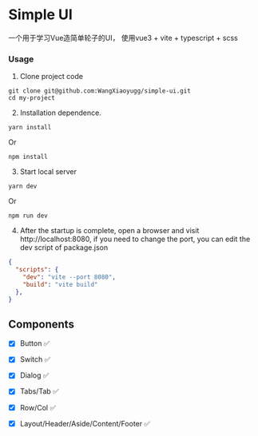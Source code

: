 # Simple UI
一个用于学习Vue造简单轮子的UI， 使用vue3 + vite + typescript + scss 

### Usage
1. Clone project code

```git
git clone git@github.com:WangXiaoyugg/simple-ui.git
cd my-project
```

2. Installation dependence.

```
yarn install
```
Or
```
npm install
```
3. Start local server 

```
yarn dev
```
Or 
```
npm run dev
```

4. After the startup is complete, open a browser and visit http://localhost:8080, if you need to change the port, you can edit the dev script of package.json 

```json
{
  "scripts": {
    "dev": "vite --port 8080",
    "build": "vite build"
  },
}
```

## Components
- [x] Button ✅
- [x] Switch ✅
- [x] Dialog ✅
- [x] Tabs/Tab ✅
- [x] Row/Col ✅
- [x] Layout/Header/Aside/Content/Footer ✅

